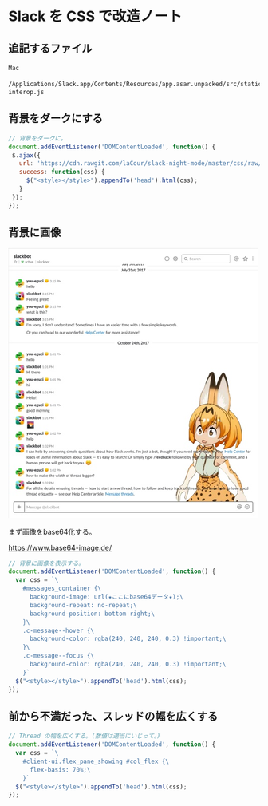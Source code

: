 
# Slack を CSS で改造ノート

## 追記するファイル

```
Mac
    /Applications/Slack.app/Contents/Resources/app.asar.unpacked/src/static/ssb-interop.js
```

## 背景をダークにする

```javascript
// 背景をダークに。
document.addEventListener('DOMContentLoaded', function() {
 $.ajax({
   url: 'https://cdn.rawgit.com/laCour/slack-night-mode/master/css/raw/black.css',
   success: function(css) {
     $("<style></style>").appendTo('head').html(css);
   }
 });
});
```

## 背景に画像

![参考画像](images/2018-04-13slack.jpg)

まず画像をbase64化する。

https://www.base64-image.de/

```javascript
// 背景に画像を表示する。
document.addEventListener('DOMContentLoaded', function() {
  var css = `\
    #messages_container {\
      background-image: url(★ここにbase64データ★);\
      background-repeat: no-repeat;\
      background-position: bottom right;\
    }\
    .c-message--hover {\
      background-color: rgba(240, 240, 240, 0.3) !important;\
    }\
    .c-message--focus {\
      background-color: rgba(240, 240, 240, 0.3) !important;\
    }`
  $("<style></style>").appendTo('head').html(css);
});
```

## 前から不満だった、スレッドの幅を広くする

```javascript
// Thread の幅を広くする。(数値は適当にいじって。)
document.addEventListener('DOMContentLoaded', function() {
  var css = `\
    #client-ui.flex_pane_showing #col_flex {\
      flex-basis: 70%;\
    }`
  $("<style></style>").appendTo('head').html(css);
});
```
